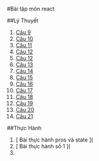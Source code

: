 #Bài tập môn react

##Lý Thuyết
1. [ Câu 9 ](https://codepen.io/Phamdoanminhkhoi/pen/bGKerLQ)
2. [ Câu 10 ](https://codepen.io/Phamdoanminhkhoi/pen/QWxEMGJ)
3. [ Câu 11 ](https://codepen.io/Phamdoanminhkhoi/pen/ZEReZJv)
4. [ Câu 12 ](https://codepen.io/Phamdoanminhkhoi/pen/BaVWEZj)
5. [ Câu 12 ](https://codepen.io/Phamdoanminhkhoi/pen/vYrxMbO)
6. [ Câu 13 ](https://codepen.io/Phamdoanminhkhoi/pen/RwJpOQw)
7. [ Câu 14 ](https://codepen.io/Phamdoanminhkhoi/pen/bGKqJjg)
8. [ Câu 15 ](https://codepen.io/Phamdoanminhkhoi/pen/JjZLaag)
9. [ Câu 16 ](https://codepen.io/Phamdoanminhkhoi/pen/BaVrOqZ)
10. [ Câu 17 ](https://codepen.io/Phamdoanminhkhoi/pen/XWYExvj)
11. [ Câu 18 ](https://codepen.io/Phamdoanminhkhoi/pen/NWzJGOR)
12. [ Câu 19 ](https://codepen.io/Phamdoanminhkhoi/pen/JjZzYmm)
13. [ Câu 20 ](https://codepen.io/Phamdoanminhkhoi/pen/jOKJbQB)
14. [ Câu 21 ](https://codepen.io/Phamdoanminhkhoi/pen/LYrapXM)

##Thực Hành
1. [ Bài thực hành pros và state ](
2. [ Bài thực hành số 1 ](
3. 
